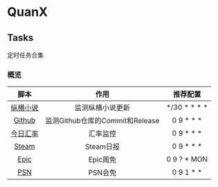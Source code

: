 # QuanX
## Tasks
定时任务合集

### 概览

|                             脚本                             |              作用               |   推荐配置   |
| :----------------------------------------------------------: | :-----------------------------: | :----------: |
| [纵横小说](https://raw.githubusercontent.com/Peng-YM/QuanX/master/Tasks/zongheng.js) |        监测纵横小说更新         | */30 * * * * |
| [Github](https://raw.githubusercontent.com/Peng-YM/QuanX/master/Tasks/github.js) | 监测Github仓库的Commit和Release |  0 9 * * *   |
| [今日汇率](https://raw.githubusercontent.com/Peng-YM/QuanX/master/Tasks/exchange.js) | 汇率监控 |  0 9 * * *   |
| [Steam](https://raw.githubusercontent.com/Peng-YM/QuanX/master/Tasks/steam.js) | Steam日报 | 0 9 * * * |
| [Epic](https://raw.githubusercontent.com/Peng-YM/QuanX/master/Tasks/epic.js) | Epic周免 | 0 9 ? * MON |
| [PSN](https://raw.githubusercontent.com/Peng-YM/QuanX/master/Tasks/psn.js) | PSN会免 | 0 9 1 * * |
